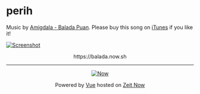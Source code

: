 # perih

Music by [Amigdala - Balada Puan](https://www.youtube.com/watch?v=qVWYtI-4n3g). Please buy this song on [iTunes](https://itunes.apple.com/id/album/balada-puan/1407525313?i=1407525320&app=itunes) if you like it!

[![Screenshot](https://file-jiwrofokpv.now.sh/)](https://balada.now.sh)

<p align="center">
  https://balada.now.sh
</p>

---

<div align="center">

  [![Now](https://assets.zeit.co/image/upload/front/assets/design/black-now-triangle.png)](https://zeit.co/now/)
  
  Powered by [Vue](https://vuejs.org) hosted on [Zeit Now](https://zeit.co/now)

</div>

